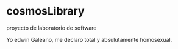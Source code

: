 # cosmosLibrary
proyecto de laboratorio de software

Yo edwin Galeano, me declaro total y absulutamente homosexual.